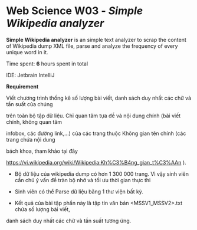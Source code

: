 # Web Science W03 - *Simple Wikipedia analyzer*


**Simple Wikipedia analyzer** is an simple text analyzer to scrap the content of Wikipedia dump XML file, parse and analyze the frequency of every unique word in it.

Time spent: **6** hours spent in total

IDE: Jetbrain IntelliJ


**Requirement**

Viết chương trình thống kê số lượng bài viết, danh sách duy nhất các chữ và tần suất của chúng

trên toàn bộ tập dữ liệu. Chỉ quan tâm tựa đề và nội dung chính (bài viết chính, không quan tâm

infobox, các đường link,...) của các trang thuộc Không gian tên chính (các trang chứa nội dung

bách khoa, tham khảo tại đây

https://vi.wikipedia.org/wiki/Wikipedia:Kh%C3%B4ng_gian_t%C3%AAn ).

- Bộ dữ liệu của wikipedia dump có hơn 1 300 000 trang. Vì vậy sinh viên cần chú ý vấn đề tràn bộ nhớ và tối ưu thời gian thực thi

- Sinh viên có thể Parse dữ liệu bằng 1 thư viện bất kỳ.

- Kết quả của bài tập phần này là tập tin văn bản <MSSV1_MSSV2>.txt chứa số lượng bài viết,

danh sách duy nhất các chữ và tần suất tương ứng.
